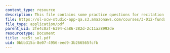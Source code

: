 ```yaml
---
content_type: resource
description: This file contains some practice questions for recitation 4.
file: https://ol-ocw-studio-app-qa.s3.amazonaws.com/courses/3-012-fundamentals-of-materials-science-fall-2005/0bbb315a8e074956eed93b266565fcfb_rec5t_sol.pdf
file_type: application/pdf
parent_uid: 2fe4c0af-6394-da86-282d-2c11aa8992de
resourcetype: Document
title: rec5t_sol.pdf
uid: 0bbb315a-8e07-4956-eed9-3b266565fcfb
---
```

